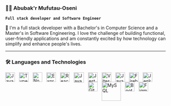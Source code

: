 ### 🏄‍♂️ Abubak'r Mufutau-Oseni

**`Full stack developer and Software Engineer`**

🌟 I'm a full stack developer with a Bachelor's in Computer Science and a Master's in Software Engineering. I love the challenge of building functional, user-friendly applications and am constantly excited by how technology can simplify and enhance people's lives.

---

### 🛠️ Languages and Technologies
<img align="left" alt="JavaScript" width="30px" style="padding-right:10px;" src="https://skillicons.dev/icons?i=js" />
<img align="left" alt="Typescript" width="30px" style="padding-right:10px;" src="https://skillicons.dev/icons?i=typescript" />
<img align="left" alt="Nodejs" width="30px" style="padding-right:10px;" src="https://skillicons.dev/icons?i=nodejs" />
<img align="left" alt="Expressjs" width="30px" style="padding-right:10px;" src="https://skillicons.dev/icons?i=expressjs" />
<img align="left" alt="React" width="30px" style="padding-right:10px;" src="https://www.vectorlogo.zone/logos/reactjs/reactjs-icon.svg" />
<img align="left" alt="Java" width="32px" style="padding-right:10px;" src="https://skillicons.dev/icons?i=java"/>
<img align="left" alt="Jest" width="30px" style="padding-right:10px;" src="https://skillicons.dev/icons?i=jest" />
<img align="left" alt="Vitest" width="30px" style="padding-right:10px;" src="https://skillicons.dev/icons?i=vitest" />
<img align="left" alt="JavaScript" width="30px" style="padding-right:10px;" src="https://skillicons.dev/icons?i=aws" />
<img align="left" alt="Firebase" width="30px" style="padding-right:10px;" src="https://skillicons.dev/icons?i=firebase" />
<img align="left" alt="Jenkins" width="30px" style="padding-right:10px;" src="https://skillicons.dev/icons?i=jenkins" />
<img align="left" alt="Git" width="30px" style="padding-right:10px;" src="https://cdn.jsdelivr.net/gh/devicons/devicon/icons/git/git-original.svg" />
<img align="left" alt="MySQL" width="60px" style="padding-right:10px;" src="https://www.vectorlogo.zone/logos/mysql/mysql-ar21.svg" />
<img align="left" alt="Bootstrap" width="30px" style="padding-right:10px;" src="https://www.vectorlogo.zone/logos/getbootstrap/getbootstrap-icon.svg" />
<img align="left" alt="Figma" width="30px" src="https://www.vectorlogo.zone/logos/figma/figma-icon.svg" />
<br>







